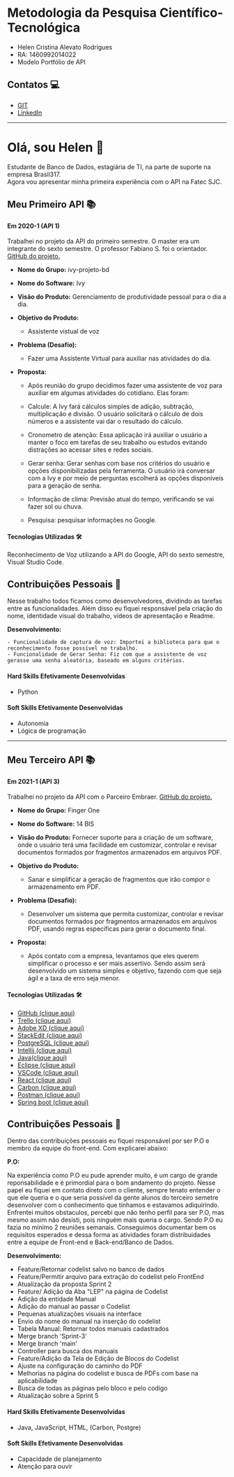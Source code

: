 # Metodologia da Pesquisa Científico-Tecnológica

- Helen Cristina Alevato Rodrigues
- RA:  1460992014022
- Modelo Portfólio de API

## Contatos 💻
* [GIT](https://github.com/HelenAlevato)
* [LinkedIn](https://www.linkedin.com/in/helen-alevato/)

___
# Olá, sou Helen 👋

Estudante de Banco de Dados, estagiária de TI, na parte de suporte na empresa Brasil317.  
Agora vou apresentar minha primeira experiência com o API na Fatec SJC.

## Meu Primeiro API  📚

#### Em 2020-1 (API 1)
Trabalhei no projeto da API do primeiro semestre. O master era um integrante do sexto semestre. O professor Fabiano S. foi o orientador. [GitHub do projeto.](https://github.com/Projeto-Integrador-BD)<br> 
- **Nome do Grupo:** ivy-projeto-bd
- **Nome do Software:**  Ivy
- **Visão do Produto:** Gerenciamento de produtividade pessoal para o dia a dia.
     
 - **Objetivo do Produto:** 
	  - Assistente vistual de voz
  
- **Problema (Desafio):** 

	- Fazer uma Assistente Virtual para auxiliar nas atividades do dia.

- **Proposta:**

	- Após reunião do grupo decidimos fazer uma assistente de voz para auxiliar em algumas atividades do cotidiano. Elas foram:
	
	- Calcule: A Ivy fará cálculos simples de adição, subtração, multiplicação e divisão. O usuário solicitará o cálculo de dois números e a assistente vai dar o resultado do cálculo.

	- Cronometro de atenção: Essa aplicação irá auxiliar o usuário a manter o foco em tarefas de seu trabalho ou estudos evitando distrações ao acessar sites e redes sociais.
	
	- Gerar senha: Gerar senhas com base nos critérios do usuário e opções disponibilizadas pela ferramenta. O usuário irá conversar com a Ivy e por meio de perguntas escolherá as opções disponíveis para a geração de senha.
	
	- Informação de clima: Previsão atual do tempo, verificando se vai fazer sol ou chuva.
	
	- Pesquisa: pesquisar informações no Google.

#### Tecnologias Utilizadas 🛠
Reconhecimento de Voz utilizando a API do Google, API do sexto semestre, Visual Studio Code.

## Contribuições Pessoais 👩
Nesse trabalho todos ficamos como desenvolvedores, dividindo as tarefas entre as funcionalidades. Além disso eu fiquei responsável pela criação do nome, identidade visual do trabalho, vídeos de apresentação e Readme.

**Desenvolvimento:**  

	- Funcionalidade de captura de voz: Importei a biblioteca para que o reconhecimento fosse possível no trabalho.
	- Funcionalidade de Gerar Senha: Fiz com que a assistente de voz gerasse uma senha aleatória, baseado em alguns critérios.


#### Hard Skills Efetivamente Desenvolvidas
* Python

#### Soft Skills Efetivamente Desenvolvidas
* Autonomia
* Lógica de programação

____
## Meu Terceiro API  📚

#### Em 2021-1 (API 3)
Trabalhei no projeto da API com o Parceiro Embraer.  [GitHub do projeto.](https://github.com/HelenAlevato/14bis)<br> 
- **Nome do Grupo:** Finger One
- **Nome do Software:**  14 BIS
- **Visão do Produto:** Fornecer suporte para a criação de um software, onde o usuário terá uma facilidade em customizar, controlar e revisar documentos formados por fragmentos armazenados em arquivos PDF.
     
 - **Objetivo do Produto:** 
	  -   Sanar e simplificar a geração de fragmentos que irão compor o armazenamento em PDF.
  
- **Problema (Desafio):** 

	- Desenvolver um sistema que permita customizar, controlar e revisar documentos formados por fragmentos armazenados em arquivos PDF, usando regras especificas para gerar o documento final.

- **Proposta:**

	-   Após contato com a empresa, levantamos que eles querem simplificar o processo e ser mais assertivo. Sendo assim será desenvolvido um sistema simples e objetivo, fazendo com que seja ágil e a taxa de erro seja menor. <br>

#### Tecnologias Utilizadas 🛠
- [GitHub (clique aqui)](https://trello.com/b/EW0XA8qH/finger-one)
 - [Trello (clique aqui)](https://trello.com/pt-BR)
 - [Adobe XD (clique aqui)](https://www.adobe.com/br/products/xd.html)
 - [StackEdit (clique aqui)]( https://stackedit.io/)
 - [PostgreSQL (clique aqui)](https://www.postgresql.org/)
 - [Intellij (clique aqui)](https://www.jetbrains.com/pt-br/idea/)
 - [Java(clique aqui)](https://www.oracle.com/br/java/technologies/javase/javase-jdk8-downloads.html)
 - [Eclipse (clique aqui)](https://www.eclipse.org/downloads/)
 - [VSCode (clique aqui)](https://code.visualstudio.com/download)
 - [React (clique aqui)](https://react-cn.github.io/react/downloads.html)
 - [Carbon (clique aqui)](https://www.carbondesignsystem.com/designing/kits/sketch/)
 - [Postman (clique aqui)](https://www.postman.com/downloads/)
 - [Spring boot (clique aqui)](https://spring.io/)

## Contribuições Pessoais 👩
Dentro das contribuições pessoais eu fiquei responsável por ser P.O e membro da equipe do front-end. Com explicarei abaixo:

**P.O:**

Na experiência como P.O eu pude aprender muito, é um cargo de grande reponsabilidade e é primordial para o bom andamento do projeto. Nesse papel eu fiquei em contato direto com o cliente, sempre tenato entender o que ele queria e o que seria possível da gente alunos do terceiro semetre desenvolver com o conhecimento que tinhamos e estavamos adiquirindo. 
Enfrentei muitos obstaculos, percebi que não tenho perfil para ser P.O, mas mesmo assim não desisti, pois ninguém mais queria o cargo.
Sendo P.O eu fazia no mínimo 2 reuniões semanais. Conseguimos documentar bem os requisitos esperados e dessa forma as atividades foram distribuidades entre a equipe de Front-end e Back-end/Banco de Dados.

**Desenvolvimento:**  

- Feature/Retornar codelist salvo no banco de dados
- Feature/Permitir arquivo para extração do codelist pelo FrontEnd
- Atualização da proposta Sprint 2
- Feature/ Adição da Aba "LEP" na página de Codelist
- Adição da entidade Manual
- Adição do manual ao passar o Codelist
- Pequenas atualizações visuais na interface
- Envio do nome do manual na inserção do codelist
- Tabela Manual: Retornar todos manuais cadastrados
- Merge branch 'Sprint-3'
- Merge branch 'main'
- Controller para busca dos manuais
- Feature/Adição da Tela de Edição de Blocos do Codelist
- Ajuste na configuração do caminho do PDF
- Melhorias na página do codelist e busca de PDFs com base na aplicabilidade
- Busca de todas as páginas pelo bloco e pelo codigo
- Atualização sobre a Sprint 5


#### Hard Skills Efetivamente Desenvolvidas
- Java, JavaScript, HTML, (Carbon, Postgre)

#### Soft Skills Efetivamente Desenvolvidas
- Capacidade de planejamento
- Atenção para ouvir
